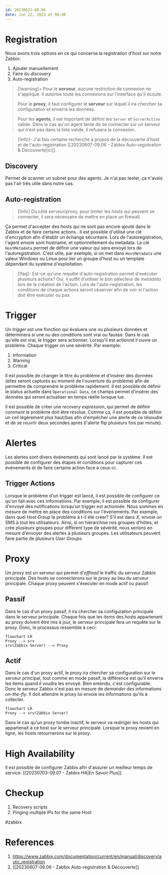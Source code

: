 ```yaml
---
id: 20230622-08.06
date: Jun 22, 2023 at 08:06
---
```


# Registration

Nous avons trois options en ce qui concerne la registration d'host sur notre Zabbix:
1. Ajouter manuellement
2. Faire du *discovery*
3. Auto-registration

> [!warning]+
> Pour le **serveur**, aucune restriction de connexion ne s'applique. Il autorise toute les connexions sur l'interface qu'il écoute. 
> 
> Pour le **proxy**, il faut configurer le **serveur** sur lequel il ira chercher sa configuration et enverra les données. 
> 
> Pour les **agents**, il est important de définir les `Server` et `ServerActive` valide. Dans le cas qu'un agent tente de se connecter sur un serveur qui n'est pas dans la liste valide, il refusera la connexion.

> [!info]-
> J'ai fais certaine recherche à propos de la découverte d'host et de l'auto-registration [[20230607-09.06 - Zabbix Auto-registration & Découverte|ici]].

## Discovery

Permet de scanner un subnet pour des agents. Je n'ai pas tester, ça n'avais pas l'air très utile dans notre cas.

## Auto-registration

> [!info]
> Du côté serveur/proxy, pour limiter les hosts qui peuvent se connecter, il sera nécessaire de mettre en place un firewall.

Ça permet d'accepter des hosts qui ne sont pas encore ajouté dans le Zabbix et de faire certaine actions . Il est possible d'utilisé une clé d'encryption afin d'établir un échange sécuritaire. Lors de l'autoregistration, l'agent envoie sont hostname, et optionnellement du metadata. La clé `HostMetadata` permet de définir une valeur qui sera envoyé lors de l'autoregistration. C'est utile, par exemple, si on met dans `HostMetadata` une valeur Windows ou Linux pour lier un groupe d'host ou un template dépendant du système d'exploitation. 

> [!faq]- Est-ce qu'une requête d'auto-registration permet d'exécuter plusieurs actions?
> Oui, il suffit d'utiliser le bon sélecteur de *metadata* lors de la création de l'action. Lors de l'auto-registration, les conditions de chaque actions seront observer afin de voir si l'action doit être exécuter ou pas.

# Trigger

Un *trigger* est une fonction qui évaluera une ou plusieurs données et déterminera si une ou des conditions sont vrai ou fausse. Dans le cas qu'elle est vrai, le trigger sera actionner. Lorsqu'il est actionné il ouvre un problème. Chaque trigger on une sévérité. Par exemple:

1. Information
2. Warning
3. Critical

Il est possible de changer le titre du problème et d'insérer des données (elles seront capturés au moment de l'ouverture du problème) afin de permettre de comprendre le problème rapidement. Il est possible de définir le status actuelle dans `Operational Data`, ce champs permet d'insérer des données qui seront actualiser en temps réelle lorsque lue.

Il est possible de créer une *recovery expression*, qui permet de définir *comment* le problème doit être résolue. Comme ça, il est possible de définir un ceil légèrement plus haut/bas afin d'empêcher une alerte de ce résoudre et de se rouvrir deux secondes après (l'alerte flip plusieurs fois par minute).

# Alertes

Les alertes sont divers événements qui sont lancé par le système. Il est possible de configurer des étapes et conditions pour capturer ces événements et de faire certaine action face à ceux-ci.

## Trigger Actions

Lorsque le problème d'un trigger est lancé, il est possible de configurer ce qu'on fait avec ces informations. Par exemple, il est possible de configurer d'envoyé des notifications lorsqu'un trigger est actionnée. Nous sommes en mesure de mettre en place des conditions sur l'événements. Par exemple, dans quel *Host Group* le problème à t-il été créer? S'il est dans *X*, envoie un SMS à tout les utilisateurs. Ainsi, si on hiérarchise nos groupes d'hôtes, et crée plusieurs groupes pour différent type de sévérité, nous serions en mesure d'envoyer des alertes à plusieurs groupes. Les utilisateurs peuvent faire partie de plusieurs *User Groups*.

# Proxy

Un proxy est un serveur qui permet d'*offload* le traffic du serveur Zabbix principale. Des hosts se connecterons sur le proxy au lieu du serveur principale. Chaque proxy peuvent s'éxecuter en mode actif ou passif.

## Passif

Dans le cas d'un proxy passif, il ira chercher sa configuration principale dans le serveur principale. Chaque fois que les *items* des hosts appartenant au proxy doivent être mis à jour, le serveur principale fera un requête sur le proxy. Donc, le processus ressemble à ceci:

```mermaid
flowchart LR
Proxy --> srv
srv(Zabbix Server) --> Proxy
```

## Actif

Dans le cas d'un proxy actif, le proxy ira chercher sa configuration sur le serveur principal, tout comme en mode passif, la différence est qu'il enverra les items quand *il* voudra les envoyé. Bien entendu, c'est configurable. Donc le serveur Zabbix n'est pas en mesure de *demander* des informations *on-the-fly*. Il doit attendre le proxy lui envoie les informations qu'ils à collecter.

```mermaid
flowchart LR
Proxy --> srv(Zabbix Server)
```

Dans le cas qu'un proxy tombe inactif, le serveur va rediriger les hosts qui appartenait à ce host sur le serveur principale. Lorsque le proxy revient en ligne, les hosts retournerons sur le proxy.

# High Availability

Il est possible de configurer Zabbix afin d'assurer un meilleur temps de service. [[20230703-09.07 - Zabbix HA|En Savoir Plus]].

# Checkup

1. Recovery scripts
2. Pinging multiple IPs for the same Host

#zabbix 
# References
1. https://www.zabbix.com/documentation/current/en/manual/discovery/auto_registration
2. [[20230607-09.06 - Zabbix Auto-registration & Découverte]]
